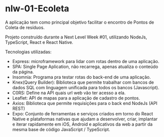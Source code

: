 # nlw-01-Ecoleta
A aplicação tem como principal objetivo facilitar o encontro de Pontos de Coleta de resíduos.

Projeto construído durante a Next Level Week #01, utilizando NodeJs, TypeScript, React e React Native.

Tecnologias utilizadas:

- Express: microframework para lidar com rotas dentro de uma aplicação.
- SPA: Single Page Aplication, não recarrega, apenas atualiza o conteúdo da página.
- Insomnia: Programa pra testar rotas do back-end de uma aplicação.
- Knex(Query Builder): Biblioteca que permite trabalhar com bancos de dados SQL com linguagem unificada para todos os bancos (Javascript).
- C0RS: Define na API quais url web vão ter acesso a ela.
- Leaflet: API de mapas para a aplicação de cadastro de pontos.
- Axios: Biblioteca que permite requisições para o back end NodeJs (API REST)
- Expo: Conjunto de ferramentas e serviços criados em torno do React Native e plataformas nativas que ajudam a desenvolver, criar, implantar e iterar rapidamente em iOS, Android e aplicativos da web a partir da mesma base de código JavaScript / TypeScript.
